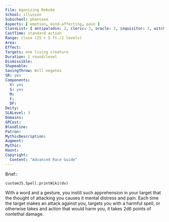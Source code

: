 ```yaml
---
File: Agonizing Rebuke
School: illusion
Subschool: phantasm
Aspects: [ emotion, mind-affecting, pain ]
ClassList: { antipaladin: 2, cleric: 3, oracle: 3, inquisitor: 3, witch: 3, psychic: 3, mesmerist: 2 }
CastTime: standard action
Range: close (25 + 5 ft./2 levels)
Area: 
Effect: 
Targets: one living creature
Duration: 1 round/level
Dismissible: 
Shapeable: 
SavingThrow: Will negates
SR: yes
Components:
  V: yes
  S: yes
  M: 
  F: 
  DF: 
Deity: 
SLALevel: 3
Domains: 
GPCost: 
Bloodline: 
Patron: 
MythicDescription: 
Augment: 
Mythic: 
Haunt: 
Copyright:
  Content: "Advanced Race Guide"
---
```

Brief:: 

```dataviewjs
customJS.Spell.printWiki(dv)
```

With a word and a gesture, you instill such apprehension in your target that the thought of attacking you causes it mental distress and pain. Each time the target makes an attack against you, targets you with a harmful spell, or otherwise takes and action that would harm you, it takes 2d6 points of nonlethal damage.
